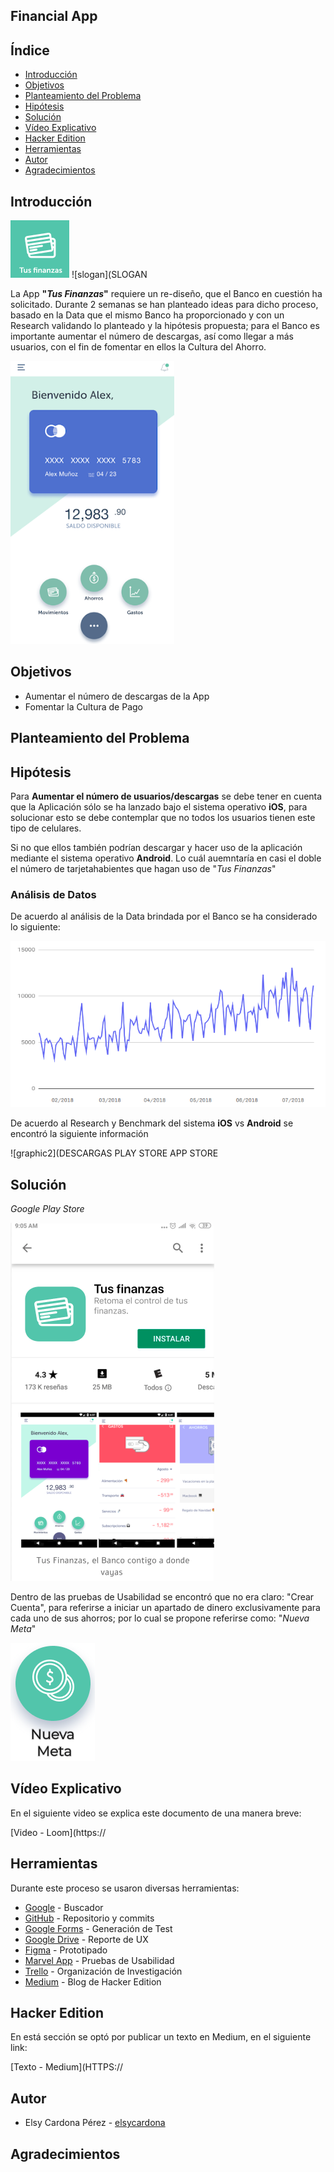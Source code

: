 ## Financial App

## Índice

- [Introducción](#Introducción)
- [Objetivos](#Objetivos)
- [Planteamiento del Problema](#Planteamiento-del-Problema)
- [Hipótesis](#Hipótesis)
- [Solución](#Solución)
- [Vídeo Explicativo](#Vídeo-Explicativo)
- [Hacker Edition](#Hacker-Edition)
- [Herramientas](#Herramientas)
- [Autor](#Autor)
- [Agradecimientos](#agradecimientos)

## Introducción

![logo](https://github.com/elsycardona/FinancialApp/blob/master/imagenes/LogoTus.png) ![slogan](SLOGAN

La App **"_Tus Finanzas_"** requiere un re-diseño, que el Banco en cuestión ha solicitado.
Durante 2 semanas se han planteado ideas para dicho proceso, basado en la Data que el mismo Banco ha proporcionado y con un Research validando lo planteado y la hipótesis propuesta; para el Banco es importante aumentar el número de descargas, así como llegar a más usuarios, con el fin de fomentar en ellos la Cultura del Ahorro.

![App1](https://github.com/elsycardona/FinancialApp/blob/master/imagenes/appabierta.png)


## Objetivos

* Aumentar el número de descargas de la App
* Fomentar la Cultura de Pago

## Planteamiento del Problema

## Hipótesis

Para **Aumentar el número de usuarios/descargas** se debe tener en cuenta que la Aplicación sólo se ha lanzado bajo el sistema operativo **iOS**, para solucionar esto se debe contemplar que no todos los usuarios tienen este tipo de celulares.

Si no que ellos también podrían descargar y hacer uso de la aplicación mediante el sistema operativo **Android**. Lo cuál auemntaría en casi el doble el número de tarjetahabientes que hagan uso de "_Tus Finanzas_"

### Análisis de Datos

De acuerdo al análisis de la Data brindada por el Banco se ha considerado lo siguiente:

![graphic1](https://github.com/elsycardona/FinancialApp/blob/master/imagenes/descargaVsTiempo.png)

De acuerdo al Research y Benchmark del sistema **iOS** vs **Android** se encontró la siguiente información

![graphic2](DESCARGAS PLAY STORE APP STORE


## Solución

_Google Play Store_

![PlayStore](https://github.com/elsycardona/FinancialApp/blob/master/imagenes/playstore.png)

Dentro de las pruebas de Usabilidad se encontró que no era claro: "Crear Cuenta", para referirse a iniciar un apartado de dinero exclusivamente para cada uno de sus ahorros; por lo cual se propone referirse como: "_Nueva Meta_"

![NuevaMeta](https://github.com/elsycardona/FinancialApp/blob/master/imagenes/metaicono.png)

## Vídeo Explicativo

En el siguiente video se explica este documento de una manera breve: 

[Video - Loom](https://

## Herramientas

Durante este proceso se usaron diversas herramientas:
- [Google](https://www.google.com/) - Buscador
- [GitHub](https://github.com/) - Repositorio y commits
- [Google Forms](https://www.google.com/forms/about/) - Generación de Test
- [Google Drive](https://www.google.com/intl/es-419/drive/) - Reporte de UX
- [Figma](https://www.figma.com/) - Prototipado
- [Marvel App](https://marvelapp.com/) - Pruebas de Usabilidad
- [Trello](https://trello.com) - Organización de Investigación
- [Medium](https://medium.com/) - Blog de Hacker Edition

## Hacker Edition

En está sección se optó por publicar un texto en Medium, en el siguiente link:

[Texto - Medium](HTTPS:// 

## Autor

- Elsy Cardona Pérez - [elsycardona](https://github.com/elsycardona/)

## Agradecimientos


